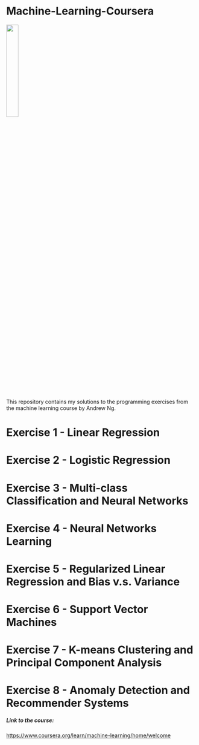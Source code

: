 # Machine-Learning-Coursera
<IMG src='https://coursera.s3.amazonaws.com/topics/ml/large-icon.png?auto=format&dpr=1&h=256&w=256&fit=fill&bg=FFF' width=25% height=25%><P>
This repository contains my solutions to the programming exercises from the machine learning course by Andrew Ng.<P>
  
# Exercise 1 - Linear Regression
# Exercise 2 - Logistic Regression
# Exercise 3 - Multi-class Classification and Neural Networks
# Exercise 4 - Neural Networks Learning
# Exercise 5 - Regularized Linear Regression and Bias v.s. Variance
# Exercise 6 - Support Vector Machines
# Exercise 7 - K-means Clustering and Principal Component Analysis
# Exercise 8 - Anomaly Detection and Recommender Systems

##### Link to the course:
https://www.coursera.org/learn/machine-learning/home/welcome
